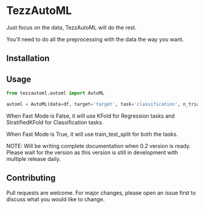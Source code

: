 # TezzAutoML

Just focus on the data, TezzAutoML will do the rest.

You'll need to do all the preprocessing with the data the way you want.

## Installation

## Usage

```python
from tezzautoml.automl import AutoML

automl = AutoML(data=df, target='target', task='classification', n_trials=100, fast_mode=False)
```

When Fast Mode is False, it will use KFold for Regression tasks and StratifiedKFold for Classification
tasks.

When Fast Mode is True, it will use train_test_split for both the tasks.

NOTE: Will be writing complete documentation when 0.2 version is ready. Please wait for the version as this version is still in development with multiple release daily.

## Contributing
Pull requests are welcome. For major changes, please open an issue first to discuss what you would like to change.
